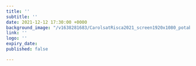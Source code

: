 ```yaml
---
title: ''
subtitle: ''
date: 2021-12-12 17:30:00 +0000
background_image: "/v1638281683/CarolsatRisca2021_screen1920x1080_potabz.jpg"
link: ''
logo: ''
expiry_date: 
published: false

---
```

